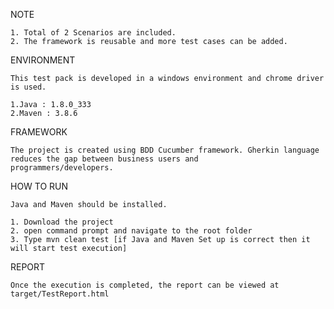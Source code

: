 NOTE

	1. Total of 2 Scenarios are included. 
	2. The framework is reusable and more test cases can be added.

ENVIRONMENT

	This test pack is developed in a windows environment and chrome driver is used.

	1.Java : 1.8.0_333
	2.Maven : 3.8.6

FRAMEWORK

	The project is created using BDD Cucumber framework. Gherkin language reduces the gap between business users and
	programmers/developers.

HOW TO RUN

	Java and Maven should be installed. 

	1. Download the project
	2. open command prompt and navigate to the root folder 
	3. Type mvn clean test [if Java and Maven Set up is correct then it will start test execution]


REPORT

	Once the execution is completed, the report can be viewed at target/TestReport.html
